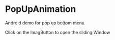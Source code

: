 # PopUpAnimation
Android demo for pop up bottom menu.

Click on the ImagButton to open the sliding Window
